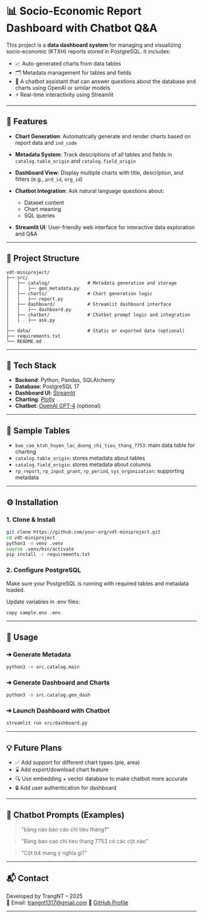 # 📊 Socio-Economic Report Dashboard with Chatbot Q\&A

This project is a **data dashboard system** for managing and visualizing socio-economic (KTXH) reports stored in PostgreSQL. It includes:

* 📈 Auto-generated charts from data tables
* 🗂️ Metadata management for tables and fields
* 🤖 A chatbot assistant that can answer questions about the database and charts using OpenAI or similar models
* ⚡ Real-time interactivity using Streamlit

---

## 🚀 Features

* **Chart Generation**: Automatically generate and render charts based on report data and `ind_code`
* **Metadata System**: Track descriptions of all tables and fields in `catalog.table_origin` and `catalog.field_origin`
* **Dashboard View**: Display multiple charts with title, description, and filters (e.g., `prd_id`, `org_id`)
* **Chatbot Integration**: Ask natural language questions about:

  * Dataset content
  * Chart meaning
  * SQL queries
* **Streamlit UI**: User-friendly web interface for interactive data exploration and Q\&A

---

## 💃 Project Structure

```
vdt-miniproject/
├── src/
│   ├── catalog/              # Metadata generation and storage
│   │   ├── gen_metadata.py
│   ├── charts/               # Chart generation logic
│   │   ├── report.py
│   ├── dashboard/            # Streamlit dashboard interface
│   │   ├── dashboard.py
│   ├── chatbot/              # Chatbot prompt logic and integration
│   │   ├── ask.py
│
├── data/                     # Static or exported data (optional)
├── requirements.txt
└── README.md
```

---

## 📃 Tech Stack

* **Backend**: Python, Pandas, SQLAlchemy
* **Database**: PostgreSQL 17
* **Dashboard UI**: [Streamlit](https://streamlit.io/)
* **Charting**: [Plotly](https://plotly.com/python/)
* **Chatbot**: [OpenAI GPT-4](https://platform.openai.com/) (optional)

---

## 🧰 Sample Tables

* `bao_cao_ktxh_huyen_lac_duong_chi_tieu_thang_7753`: main data table for charting
* `catalog.table_origin`: stores metadata about tables
* `catalog.field_origin`: stores metadata about columns
* `rp_report`, `rp_input_grant`, `rp_period`, `sys_organization`: supporting metadata

---

## ⚙️ Installation

### 1. Clone & Install

```bash
git clone https://github.com/your-org/vdt-miniproject.git
cd vdt-miniproject
python3 -m venv .venv
source .venv/bin/activate
pip install -r requirements.txt
```

### 2. Configure PostgreSQL

Make sure your PostgreSQL is running with required tables and metadata loaded.

Update variables in .env files:

```bash
copy sample.env .env
```

---

## 🧱 Usage

### ➔ Generate Metadata

```bash
python3 -m src.catalog.main
```

### ➔ Generate Dashboard and Charts

```bash
python3 -m src.catalog.gen_dash
```

### ➔ Launch Dashboard with Chatbot

```bash
streamlit run src/dashboard.py
```

---

## 💡 Future Plans

* ✅ Add support for different chart types (pie, area)
* ⌛ Add export/download chart feature
* 🔍 Use embedding + vector database to make chatbot more accurate
* 🔒 Add user authentication for dashboard

---

## 🤖 Chatbot Prompts (Examples)

> "bảng nào báo cáo chỉ tiêu tháng?"

> "Bảng bao cao chi tieu thang 7753 có các cột nào"

> "Cột tt4 mang ý nghĩa gì?"

---

## 📬 Contact

Developed by TrangNT – 2025\
📧 Email: [trangnt1317@gmail.com](mailto:trangnt1317@gmail.com)
🔗 [GitHub Profile](https://github.com/ntrg1317)

---